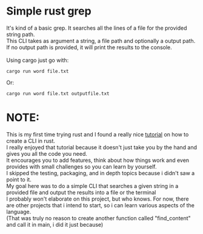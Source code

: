 # Simple rust grep

It's kind of a basic grep. It searches all the lines of a file for the provided string path.<br/>
This CLI takes as argument a string, a file path and optionally a output path.<br/>
If no output path is provided, it will print the results to the console.<br/>
<br/>
Using cargo just go with:

```
cargo run word file.txt 
```

Or:
```
cargo run word file.txt outputfile.txt
```

# NOTE:
This is my first time trying rust and I found a really nice [tutorial](https://rust-cli.github.io/book/index.html) on how to create a CLI in rust.<br/>
I really enjoyed that tutorial because it doesn't just take you by the hand and gives you all the code you need.<br/>
It encourages you to add features, think about how things work and even provides with small challenges so you can learn by yourself.<br/>
I skipped the testing, packaging, and in depth topics because i didn't saw a point to it.<br/>
My goal here was to do a simple CLI that searches a given string in a provided file and output the results into a file or the terminal<br/>
I probably won't elaborate on this project, but who knows. For now, there are other projects that i intend to start, so i can learn various aspects of the language.<br/>
(That was truly no reason to create another function called "find_content" and call it in main, i did it just because)
